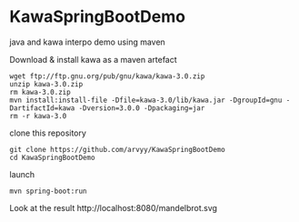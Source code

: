 # KawaSpringBootDemo
java and kawa interpo demo using maven

Download & install kawa as a maven artefact
```
wget ftp://ftp.gnu.org/pub/gnu/kawa/kawa-3.0.zip
unzip kawa-3.0.zip
rm kawa-3.0.zip
mvn install:install-file -Dfile=kawa-3.0/lib/kawa.jar -DgroupId=gnu -DartifactId=kawa -Dversion=3.0.0 -Dpackaging=jar 
rm -r kawa-3.0
```

clone this repository
```
git clone https://github.com/arvyy/KawaSpringBootDemo
cd KawaSpringBootDemo
```

launch
```
mvn spring-boot:run
```

Look at the result
http://localhost:8080/mandelbrot.svg
